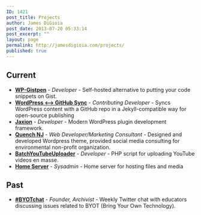 ```yaml
---
ID: 1421
post_title: Projects
author: James DiGioia
post_date: 2013-07-20 05:33:14
post_excerpt: ""
layout: page
permalink: http://jamesdigioia.com/projects/
published: true
---
```

## Current

*   [**WP-Gistpen**][2] - *Developer* - Self-hosted alternative to putting your code snippets on Gist.
*   [**WordPress <--> GitHub Sync**][3] - *Contributing Developer* - Syncs WordPress content with a GitHub repo in a Jekyll-compatible way for open-source publishing
*   [**Jaxion**][4] - *Developer* - Modern WordPress plugin development framework.
*   [**Quench NJ**][1] - *Web Developer/Marketing Consultant* - Designed and developed Wordpress theme, provided social media consulting for environmental non-profit organization.
*   [**BatchYouTubeUploader**][6] - *Developer* - PHP script for uploading YouTube videos en masse.
*   [**Home Server**][7] - *Sysadmin* - Home server for hosting files and media

## Past

*   [**#BYOTchat**][8] - *Founder, Archivist* - Weekly Twitter chat with educators discussing issues related to BYOT (Bring Your Own Technology).

 [1]: http://www.quenchnj.com/
 [2]: http://www.jamesdigioia.com/wp-gistpen/
 [3]: https://github.com/benbalter/wordpress-github-sync
 [4]: https://github.com/intraxia/jaxion
 [5]: https://github.com/tommcfarlin/WordPress-Plugin-Boilerplate
 [6]: http://jamesdigioia.com/thread/project-batchyoutubeuploader/
 [7]: http://jamesdigioia.com/thread/project-home-server/
 [8]: http://www.byotchat.com/